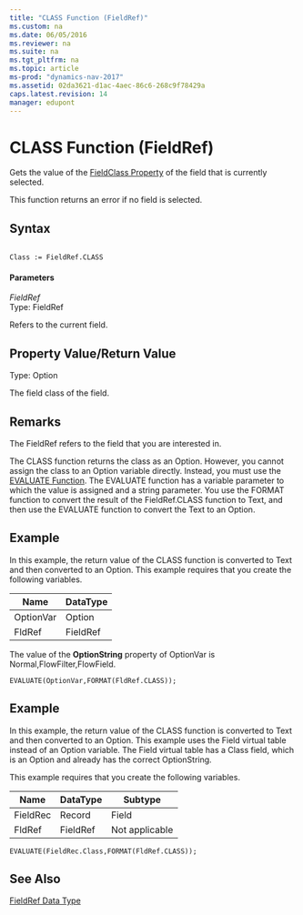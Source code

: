 ```yaml
---
title: "CLASS Function (FieldRef)"
ms.custom: na
ms.date: 06/05/2016
ms.reviewer: na
ms.suite: na
ms.tgt_pltfrm: na
ms.topic: article
ms-prod: "dynamics-nav-2017"
ms.assetid: 02da3621-d1ac-4aec-86c6-268c9f78429a
caps.latest.revision: 14
manager: edupont
---
```

# CLASS Function (FieldRef)
Gets the value of the [FieldClass Property](FieldClass-Property.md) of the field that is currently selected.  
  
 This function returns an error if no field is selected.  
  
## Syntax  
  
```  
  
Class := FieldRef.CLASS  
```  
  
#### Parameters  
 *FieldRef*  
 Type: FieldRef  
  
 Refers to the current field.  
  
## Property Value/Return Value  
 Type: Option  
  
 The field class of the field.  
  
## Remarks  
 The FieldRef refers to the field that you are interested in.  
  
 The CLASS function returns the class as an Option. However, you cannot assign the class to an Option variable directly. Instead, you must use the [EVALUATE Function](EVALUATE-Function.md). The EVALUATE function has a variable parameter to which the value is assigned and a string parameter. You use the FORMAT function to convert the result of the FieldRef.CLASS function to Text, and then use the EVALUATE function to convert the Text to an Option.  
  
## Example  
 In this example, the return value of the CLASS function is converted to Text and then converted to an Option. This example requires that you create the following variables.  
  
|Name|DataType|  
|----------|--------------|  
|OptionVar|Option|  
|FldRef|FieldRef|  
  
 The value of the **OptionString** property of OptionVar is Normal,FlowFilter,FlowField.  
  
```  
EVALUATE(OptionVar,FORMAT(FldRef.CLASS));  
```  
  
## Example  
 In this example, the return value of the CLASS function is converted to Text and then converted to an Option. This example uses the Field virtual table instead of an Option variable. The Field virtual table has a Class field, which is an Option and already has the correct OptionString.  
  
 This example requires that you create the following variables.  
  
|Name|DataType|Subtype|  
|----------|--------------|-------------|  
|FieldRec|Record|Field|  
|FldRef|FieldRef|Not applicable|  
  
```  
EVALUATE(FieldRec.Class,FORMAT(FldRef.CLASS));  
```  
  
## See Also  
 [FieldRef Data Type](FieldRef-Data-Type.md)